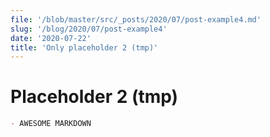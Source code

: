 ```yaml
---
file: '/blob/master/src/_posts/2020/07/post-example4.md'
slug: '/blog/2020/07/post-example4'
date: '2020-07-22'
title: 'Only placeholder 2 (tmp)'
---
```


# Placeholder 2 (tmp)

```markdown
- AWESOME MARKDOWN
```
